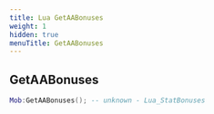 ```yaml
---
title: Lua GetAABonuses
weight: 1
hidden: true
menuTitle: GetAABonuses
---
```

## GetAABonuses
```lua
Mob:GetAABonuses(); -- unknown - Lua_StatBonuses
```